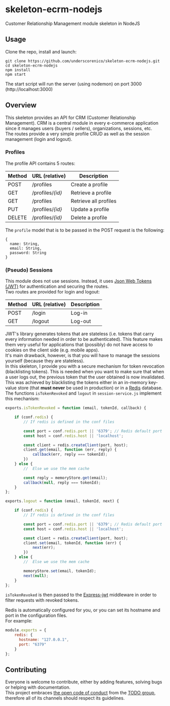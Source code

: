 # skeleton-ecrm-nodejs
Customer Relationship Management module skeleton in NodeJS

## Usage
Clone the repo, install and launch:
```
git clone https://github.com/underscorenico/skeleton-ecrm-nodejs.git
cd skeleton-ecrm-nodejs
npm install
npm start
```
The start script will run the server (using nodemon) on port 3000 (http://localhost:3000)
## Overview
This skeleton provides an API for CRM (Customer Relationship Management). CRM is a central module in every e-commerce application since it manages users (buyers / sellers), organizations, sessions, etc.
<br>
The routes provide a very simple profile CRUD as well as the session management (login and logout).

### Profiles
The profile API contains 5 routes:
 
Method | URL (relative) | Description 
--- | --- | --- 
POST | /profiles | Create a profile
GET | /profiles/*{id}* | Retrieve a profile 	
GET | /profiles | Retrieve all profiles
PUT | /profiles/*{id}* | Update a profile 	
DELETE | /profiles/*{id}* | Delete a profile 	

The ```profile``` model that is to be passed in the POST request is the following:

```
{
  name: String,
  email: String,
  password: String
}
```

### (Pseudo) Sessions
This module does not use sessions. Instead, it uses [Json Web Tokens (JWT)][jwt] for authentication and securing the routes.
<br>
Two routes are provided for login and logout:

Method | URL (relative) | Description 
--- | --- | --- 
POST | /login | Log-in
GET | /logout | Log-out


JWT's library generates tokens that are stateless (i.e. tokens that carry every information needed in order to be authenticated). This feature makes them very useful for applications that (possibly) do not have access to cookies on the client side (e.g. mobile apps).
<br>
It's main drawback, however, is that you will have to manage the sessions yourself (because they are stateless).
<br>
In this skeleton, I provide you with a secure mechanism for token revocation (blacklisting tokens). This is needed when you want to make sure that when a user logs out, the previous token that the user obtained is now invalidated. 
<br>
This was achieved by blacklisting the tokens either in an in-memory key-value store (that **must never** be used in production) or in a [Redis][redis] database.
<br>
The functions ```isTokenRevoked``` and ```logout``` in ```session-service.js``` implement this mechanism:

```javascript
exports.isTokenRevoked = function (email, tokenId, callback) {

	if (conf.redis) {
		// If redis is defined in the conf files

		const port = conf.redis.port || '6379'; // Redis default port
		const host = conf.redis.host || 'localhost';

		const client = redis.createClient(port, host);
		client.get(email, function (err, reply) {
			callback(err, reply === tokenId);
		})
	} else {
		//	Else we use the mem cache

		const reply = memoryStore.get(email);
		callback(null, reply === tokenId);
	}
};

exports.logout = function (email, tokenId, next) {

	if (conf.redis) {
		// If redis is defined in the conf files

		const port = conf.redis.port || '6379'; // Redis default port
		const host = conf.redis.host || 'localhost';

		const client = redis.createClient(port, host);
		client.set(email, tokenId, function (err) {
			next(err);
		})
	} else {
		//	Else we use the mem cache

		memoryStore.set(email, tokenId);
		next(null);
	}
};
```
```isTokenRevoked``` is then passed to the [Express-jwt][expressjwt] middleware in order to filter requests with revoked tokens.

[expressjwt]: https://github.com/auth0/express-jwt

Redis is automatically configured for you, or you can set its hostname and port in the configuration files. 
<br>
For example:

```javascript
module.exports = {
	redis: {
	  hostname: "127.0.0.1",
	  port: "6379"
	}
};
```

[jwt]: https://jwt.io/
[redis]: https://redis.io/

## Contributing

Everyone is welcome to contribute, either by adding features, solving bugs or helping with documentation.
<br>
This project embraces [the open code of conduct][codeofconduct] from the [TODO group][todogroup], therefore all of its channels should respect its guidelines.
<br>

[codeofconduct]: http://todogroup.org/opencodeofconduct
[todogroup]: http://todogroup.org
